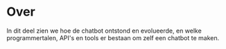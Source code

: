 # Over

In dit deel zien we hoe de chatbot ontstond en evolueerde, en welke programmertalen, API's en tools er bestaan om zelf een chatbot te maken.
